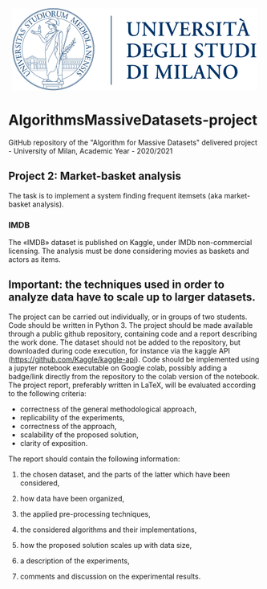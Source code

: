 <p align="center">
  <img width="488" height="164" src="logo.png">
</p>

# AlgorithmsMassiveDatasets-project
GitHub repository of the "Algorithm for Massive Datasets" delivered project - University of Milan, Academic Year - 2020/2021

## Project 2: Market-basket analysis
The task is to implement a system finding frequent itemsets (aka market-basket analysis).
### IMDB
The «IMDB» dataset is published on Kaggle, under IMDb non-commercial licensing. The analysis must be done considering movies as baskets and actors as items.

## Important: the techniques used in order to analyze data have to scale up to larger datasets.

The project can be carried out individually, or in groups of two students. Code should be written in Python 3.
The project should be made available through a public github repository, containing code and a report describing the work done. The dataset should not be added to the repository, but downloaded during code execution, for instance via the kaggle API
(https://github.com/Kaggle/kaggle-api). Code should be implemented using a jupyter notebook executable on Google colab, possibly adding a badge/link directly from the repository to the colab version of the notebook.
The project report, preferably written in LaTeX, will be evaluated according to the following criteria:

- correctness of the general methodological approach,
- replicability of the experiments,
- correctness of the approach,
- scalability of the proposed solution,
- clarity of exposition.

The report should contain the following information:
1. the chosen dataset, and the parts of the latter which have been considered,
  
2. how data have been organized,
3. the applied pre-processing techniques,
4. the considered algorithms and their implementations,
5. how the proposed solution scales up with data size,
6. a description of the experiments,
7. comments and discussion on the experimental results.
